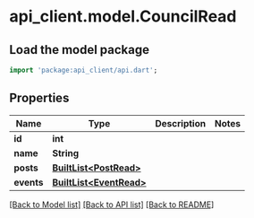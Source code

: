 # api_client.model.CouncilRead

## Load the model package
```dart
import 'package:api_client/api.dart';
```

## Properties
Name | Type | Description | Notes
------------ | ------------- | ------------- | -------------
**id** | **int** |  | 
**name** | **String** |  | 
**posts** | [**BuiltList&lt;PostRead&gt;**](PostRead.md) |  | 
**events** | [**BuiltList&lt;EventRead&gt;**](EventRead.md) |  | 

[[Back to Model list]](../README.md#documentation-for-models) [[Back to API list]](../README.md#documentation-for-api-endpoints) [[Back to README]](../README.md)


